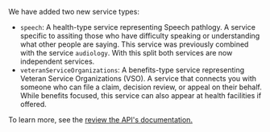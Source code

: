 We have added two new service types:
- `speech`: A health-type service representing Speech pathlogy. A service specific to assiting those who have difficulty speaking or understanding what other people are saying. This service was previously combined with the service `audiology`. With this split both services are now independent services.
- `veteranServiceOrganizations`: A benefits-type service representing Veteran Service Organizations (VSO). A service that connects you with someone who can file a claim, decision review, or appeal on their behalf. While benefits focused, this service can also appear at health facilities if offered.

To learn more, see the [review the API's documentation.](https://developer.va.gov/explore/api/va-facilities/docs?version=current)
